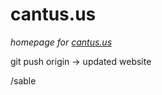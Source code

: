 # cantus.us

*homepage for [cantus.us](http://cantus.us)*

git push origin -> updated website

/sable
